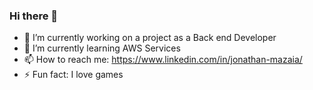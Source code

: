 ### Hi there 👋

- 🔭 I’m currently working on a project as a Back end Developer
- 🌱 I’m currently learning AWS Services
- 📫 How to reach me: https://www.linkedin.com/in/jonathan-mazaia/
- ⚡ Fun fact: I love games
